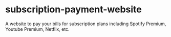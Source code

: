# subscription-payment-website

A website to pay your bills for subscription plans including Spotify Premium, Youtube Premium, Netflix, etc.
